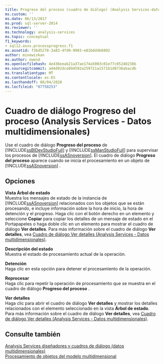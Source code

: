 ```yaml
---
title: Progreso del proceso (cuadro de diálogo) (Analysis Services-datos multidimensionales) | Microsoft Docs
ms.custom: ''
ms.date: 06/13/2017
ms.prod: sql-server-2014
ms.reviewer: ''
ms.technology: analysis-services
ms.topic: conceptual
f1_keywords:
- sql12.asvs.processprogress.f1
ms.assetid: f3bd5278-3a83-4fd9-9903-e81bdd4b6892
author: minewiskan
ms.author: owend
ms.openlocfilehash: 4e436eeab21a37ae174a5003c01e77c05240238b
ms.sourcegitcommit: ad4d92dce894592a259721a1571b1d8736abacdb
ms.translationtype: MT
ms.contentlocale: es-ES
ms.lasthandoff: 08/04/2020
ms.locfileid: "87750253"
---
```

# <a name="process-progress-dialog-box-analysis-services---multidimensional-data"></a>Cuadro de diálogo Progreso del proceso (Analysis Services - Datos multidimensionales)
  Use el cuadro de diálogo **Progreso del proceso** de [!INCLUDE[ssBIDevStudioFull](../includes/ssbidevstudiofull-md.md)] y [!INCLUDE[ssManStudioFull](../includes/ssmanstudiofull-md.md)] para supervisar los procesos de [!INCLUDE[ssASnoversion](../includes/ssasnoversion-md.md)]. El cuadro de diálogo **Progreso del proceso** aparece cuando se inicia el procesamiento en un objeto de [!INCLUDE[ssASnoversion](../includes/ssasnoversion-md.md)] .  
  
## <a name="options"></a>Opciones  
 **Vista Árbol de estado**  
 Muestra los mensajes de estado de la instancia de [!INCLUDE[ssASnoversion](../includes/ssasnoversion-md.md)] relacionados con los objetos que se están procesando, e incluye información sobre la hora de inicio, la hora de detención y el progreso. Haga clic con el botón derecho en un elemento y seleccione **Copiar** para copiar los detalles de un mensaje de estado en el Portapapeles o haga doble clic en un elemento para mostrar el cuadro de diálogo **Ver detalles**. Para más información sobre el cuadro de diálogo **Ver detalles**, vea [Cuadro de diálogo Ver detalles &#40;Analysis Services - Datos multidimensionales&#41;](view-details-dialog-box-analysis-services-multidimensional-data.md).  
  
 **Descripción del estado**  
 Muestra el estado de procesamiento actual de la operación.  
  
 **Detención**  
 Haga clic en esta opción para detener el procesamiento de la operación.  
  
 **Reprocesar**  
 Haga clic para repetir la operación de procesamiento que se muestra en el cuadro de diálogo **Progreso del proceso** .  
  
 **Ver detalles**  
 Haga clic para abrir el cuadro de diálogo **Ver detalles** y mostrar los detalles relacionados con el elemento seleccionado en la vista **Árbol de estado**. Para más información sobre el cuadro de diálogo **Ver detalles**, vea [Cuadro de diálogo Ver detalles &#40;Analysis Services - Datos multidimensionales&#41;](view-details-dialog-box-analysis-services-multidimensional-data.md).  
  
## <a name="see-also"></a>Consulte también  
 [Analysis Services diseñadores y cuadros de diálogo &#40;datos multidimensionales&#41;](analysis-services-designers-and-dialog-boxes-multidimensional-data.md)   
 [Procesamiento de objetos del modelo multidimensional](multidimensional-models/processing-a-multidimensional-model-analysis-services.md)  
  
  
